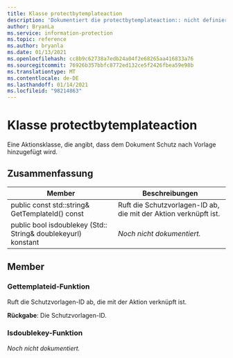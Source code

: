 ```yaml
---
title: Klasse protectbytemplateaction
description: 'Dokumentiert die protectbytemplateaction:: nicht definierte Klasse des Microsoft Information Protection (MIP) SDK.'
author: BryanLa
ms.service: information-protection
ms.topic: reference
ms.author: bryanla
ms.date: 01/13/2021
ms.openlocfilehash: cc8b9c62738a7edb24a04f2e68265aa416833a76
ms.sourcegitcommit: 76926b357bbfc8772ed132ce5f2426fbea59e98b
ms.translationtype: MT
ms.contentlocale: de-DE
ms.lasthandoff: 01/14/2021
ms.locfileid: "98214863"
---
```

# <a name="class-protectbytemplateaction"></a>Klasse protectbytemplateaction 
Eine Aktionsklasse, die angibt, dass dem Dokument Schutz nach Vorlage hinzugefügt wird.
  
## <a name="summary"></a>Zusammenfassung
 Member                        | Beschreibungen                                
--------------------------------|---------------------------------------------
public const std::string& GetTemplateId() const  |  Ruft die Schutzvorlagen-ID ab, die mit der Aktion verknüpft ist.
public bool isdoublekey (Std:: String& doublekeyurl) konstant  | _Noch nicht dokumentiert._
  
## <a name="members"></a>Member
  
### <a name="gettemplateid-function"></a>Gettemplateid-Funktion
Ruft die Schutzvorlagen-ID ab, die mit der Aktion verknüpft ist.

  
**Rückgabe**: Die Schutzvorlagen-ID.
  
### <a name="isdoublekey-function"></a>Isdoublekey-Funktion
_Noch nicht dokumentiert._
